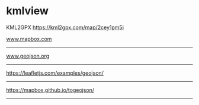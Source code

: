 # kmlview


KML2GPX
https://kml2gpx.com/map/2cey1pm5i


www.mapbox.com

---

www.geojson.org 

---

https://leafletjs.com/examples/geojson/ 

---

https://mapbox.github.io/togeojson/

---
